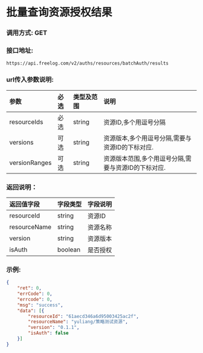 # 批量查询资源授权结果



### 调用方式: GET



### 接口地址:

```
https://api.freelog.com/v2/auths/resources/batchAuth/results
```



### url传入参数说明:

| 参数 | 必选 | 类型及范围 | 说明 |
| :--- | :--- | :--- | :--- |
| resourceIds | 必选 | string | 资源ID,多个用逗号分隔 |
| versions | 可选 | string | 资源版本,多个用逗号分隔,需要与资源ID的下标对应. |
| versionRanges | 可选 | string     | 资源版本范围,多个用逗号分隔,需要与资源ID的下标对应. |



### 返回说明：

| 返回值字段 | 字段类型 | 字段说明 |
| :--- | :--- | :--- |
| resourceId | string | 资源ID|
| resourceName | string | 资源名称 |
| version | string | 资源版本 |
| isAuth | boolean | 是否授权 |



### 示例:

```json
{
	"ret": 0,
	"errCode": 0,
	"errcode": 0,
	"msg": "success",
	"data": [{
		"resourceId": "61aecd346a6d95003425ac2f",
		"resourceName": "yuliang/策略测试资源",
		"version": "0.1.1",
		"isAuth": false
	}]
}
```

